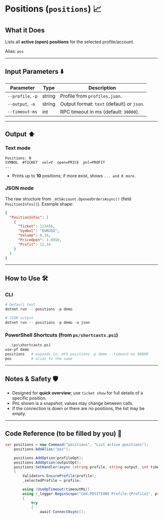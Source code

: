 # Positions (`positions`) 📈

## What it Does

Lists all **active (open) positions** for the selected profile/account.

Alias: `pos`

---

## Input Parameters ⬇️

| Parameter         | Type   | Description                                |
| ----------------- | ------ | ------------------------------------------ |
| `--profile`, `-p` | string | Profile from `profiles.json`.              |
| `--output`, `-o`  | string | Output format: `text` (default) or `json`. |
| `--timeout-ms`    | int    | RPC timeout in ms (default: `30000`).      |

---

## Output ⬆️

### Text mode

```
Positions: N
SYMBOL  #TICKET  vol=V  open=PRICE  pnl=PROFIT
...
```

* Prints up to **10** positions; if more exist, shows `... and K more`.

### JSON mode

The raw structure from `_mt5Account.OpenedOrdersAsync()` (field `PositionInfos[]`). Example shape:

```json
{
  "PositionInfos": [
    {
      "Ticket": 123456,
      "Symbol": "EURUSD",
      "Volume": 0.10,
      "PriceOpen": 1.0950,
      "Profit": 12.34
    }
  ]
}
```

---

## How to Use 🛠️

### CLI

```powershell
# Default text
dotnet run -- positions -p demo

# JSON output
dotnet run -- positions -p demo -o json
```

### PowerShell Shortcuts (from `ps/shortcasts.ps1`)

```powershell
. .\ps\shortcasts.ps1
use-pf demo
positions   # expands to: mt5 positions -p demo --timeout-ms 90000
pos         # alias to the same
```

---

## Notes & Safety 🛡️

* Designed for **quick overview**; use `ticket show` for full details of a specific position.
* PnL shown is a snapshot; values may change between calls.
* If the connection is down or there are no positions, the list may be empty.

---

## Code Reference (to be filled by you) 🧩

```csharp
var positions = new Command("positions", "List active positions");
    positions.AddAlias("pos");

    positions.AddOption(profileOpt);
    positions.AddOption(outputOpt);
    positions.SetHandler(async (string profile, string output, int timeoutMs) =>
    {
        Validators.EnsureProfile(profile);
        _selectedProfile = profile;

        using (UseOpTimeout(timeoutMs))
        using (_logger.BeginScope("Cmd:POSITIONS Profile:{Profile}", profile))
        {
            try
            {
                await ConnectAsync();
```
